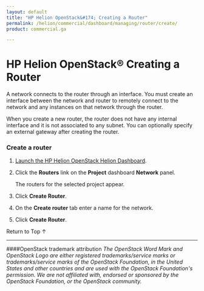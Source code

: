 ```yaml
---
layout: default
title: "HP Helion OpenStack&#174; Creating a Router"
permalink: /helion/commercial/dashboard/managing/router/create/
product: commercial.ga

---
```

<!--UNDER REVISION-->

<script>

function PageRefresh {
onLoad="window.refresh"
}

PageRefresh();

</script>

<!--
<p style="font-size: small;"> <a href="/helion/commercial/ga1/install/">&#9664; PREV</a> | <a href="/helion/commercial/ga1/install-overview/">&#9650; UP</a> | <a href="/helion/commercial/ga1/">NEXT &#9654;</a> </p>
-->

# HP Helion OpenStack&#174; Creating a Router

A network connects to the router through an interface. You must create an interface between the network and router to remotely connect to the network and any instances on that network through the router.</p>

When you create a new router, the router does not have any internal interface and it is not associated to any subnet. You can optionally specify an external gateway after creating the router. </p>

### Create a router ###

1. [Launch the HP Helion OpenStack Helion Dashboard](/helion/openstack/dashboard/login/).

2. Click the <strong>Routers</strong> link on the <strong>Project</strong> dashboard <strong>Network</strong> panel.</p>

	The routers for the selected project appear. </p>

3. Click <strong>Create Router</strong>.</p>

4. On the <strong>Create router</strong> tab enter a name for the network.</p>

5. Click <strong>Create Router</strong>.  

<a href="#top" style="padding:14px 0px 14px 0px; text-decoration: none;"> Return to Top &#8593; </a>


----
####OpenStack trademark attribution
*The OpenStack Word Mark and OpenStack Logo are either registered trademarks/service marks or trademarks/service marks of the OpenStack Foundation, in the United States and other countries and are used with the OpenStack Foundation's permission. We are not affiliated with, endorsed or sponsored by the OpenStack Foundation, or the OpenStack community.*